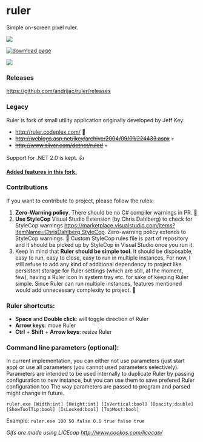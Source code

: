 ruler
=====
Simple on-screen pixel ruler.

[<img src="https://andrijac.visualstudio.com/_apis/public/build/definitions/e1a573e5-0959-4685-8cce-05da5e128d6a/1/badge"/>](https://andrijac.visualstudio.com/ruler/_build/index?definitionId=e1a573e5-0959-4685-8cce-05da5e128d6a)

<a href="http://www.softpedia.com/progDownload/Ruler-andrijac-Download-256095.html"><img alt="download page" src="https://raw.githubusercontent.com/andrijac/ruler/master/img/softpedia_download_large_shadow.png" /></a>
<br />

<img src="https://github.com/andrijac/ruler/raw/master/img/ruler.gif">


### Releases
https://github.com/andrijac/ruler/releases

### Legacy
Ruler is fork of small utility application originally developed by Jeff Key:

- http://ruler.codeplex.com/ :floppy_disk:
- ~~http://weblogs.asp.net/jkey/archive/2004/09/01/224433.aspx~~ :skull:
- ~~http://www.sliver.com/dotnet/ruler/~~ :skull:

Support for .NET 2.0 is kept. :thumbsup:

**<a name="newfeatures" href="https://github.com/andrijac/ruler/blob/master/NewFeatures.md">Added features in this fork.</a>**

### Contributions
If you want to contribute to project, please follow the rules:
1. **Zero-Warning policy**. There should be no C# compiler warnings in PR. :pray:
2. **Use StyleCop** Visual Studio Extension (by Chris Dahlberg) to check for StyleCop warnings https://marketplace.visualstudio.com/items?itemName=ChrisDahlberg.StyleCop. Zero-warning policy extends to StyleCop warnings. :cop: Custom StyleCop rules file is part of repository and it should be picked up by StyleCop in Visual Studio once you run it.
3. Keep in mind that **Ruler should be simple tool**. It should be disposable, easy to run, easy to close, easy to run in multiple instances. For now, I still refuse to add any kind of additional dependency to project like persistent storage for Ruler settings (which are still, at the moment, few), having a Ruler icon in system tray etc. for sake of keeping Ruler simple. Since Ruler can run multiple instances, features mentioned would add unnecessary complexity to project. :speech_balloon:

### Ruler shortcuts:

- **Space** and **Double click**: will toggle direction of Ruler 
- **Arrow keys**: move Ruler
- **Ctrl** + **Shift** + **Arrow keys**: resize Ruler

### Command line parameters (optional):
In current implementation, you can either not use parameters (just start app) or use all parameters (you cannot used parameters selectively).
Parameters are intended to be used internally to duplicate Ruler by passing configuration to new instance, but you can use them to save prefered Ruler configuration too
The way parameters are passed to program and parsed might change in future.

`ruler.exe [Width:int] [Height:int] [IsVertical:bool] [Opacity:double] [ShowToolTip:bool] [IsLocked:bool] [TopMost:bool]`

Example:
`ruler.exe 100 50 false 0.6 true false true`

*Gifs are made using LICEcap http://www.cockos.com/licecap/*